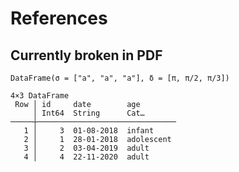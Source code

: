 # References

## Currently broken in PDF

```
DataFrame(σ = ["a", "a", "a"], δ = [π, π/2, π/3])
```

```
4×3 DataFrame
 Row │ id     date        age
     │ Int64  String      Cat…
─────┼───────────────────────────────
   1 │     3  01-08-2018  infant
   2 │     1  28-01-2018  adolescent
   3 │     2  03-04-2019  adult
   4 │     4  22-11-2020  adult
```
